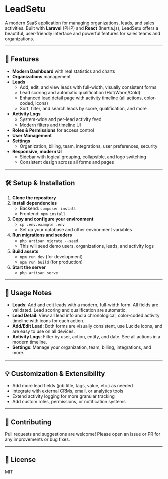 # LeadSetu

A modern SaaS application for managing organizations, leads, and sales activities. Built with **Laravel** (PHP) and **React** (Inertia.js), LeadSetu offers a beautiful, user-friendly interface and powerful features for sales teams and organizations.

---

## 🚀 Features

- **Modern Dashboard** with real statistics and charts
- **Organizations** management
- **Leads**
  - Add, edit, and view leads with full-width, visually consistent forms
  - Lead scoring and automatic qualification (Hot/Warm/Cold)
  - Enhanced lead detail page with activity timeline (all actions, color-coded, icons)
  - Sort, filter, and search leads by score, qualification, and more
- **Activity Logs**
  - System-wide and per-lead activity feed
  - Modern filters and timeline UI
- **Roles & Permissions** for access control
- **User Management**
- **Settings**
  - Organization, billing, team, integrations, user preferences, security
- **Responsive, modern UI**
  - Sidebar with logical grouping, collapsible, and logo switching
  - Consistent design across all forms and pages

---

## 🛠️ Setup & Installation

1. **Clone the repository**
2. **Install dependencies**
   - Backend: `composer install`
   - Frontend: `npm install`
3. **Copy and configure your environment**
   - `cp .env.example .env`
   - Set up your database and other environment variables
4. **Run migrations and seeders**
   - `php artisan migrate --seed`
   - This will seed demo users, organizations, leads, and activity logs
5. **Build assets**
   - `npm run dev` (for development)
   - `npm run build` (for production)
6. **Start the server**
   - `php artisan serve`

---

## 📝 Usage Notes

- **Leads**: Add and edit leads with a modern, full-width form. All fields are validated. Lead scoring and qualification are automatic.
- **Lead Detail**: View all lead info and a chronological, color-coded activity timeline with icons for each action.
- **Add/Edit Lead**: Both forms are visually consistent, use Lucide icons, and are easy to use on all devices.
- **Activity Logs**: Filter by user, action, entity, and date. See all actions in a modern timeline.
- **Settings**: Manage your organization, team, billing, integrations, and more.

---

## 💡 Customization & Extensibility

- Add more lead fields (job title, tags, value, etc.) as needed
- Integrate with external CRMs, email, or analytics tools
- Extend activity logging for more granular tracking
- Add custom roles, permissions, or notification systems

---

## 🤝 Contributing

Pull requests and suggestions are welcome! Please open an issue or PR for any improvements or bug fixes.

---

## 📄 License

MIT

